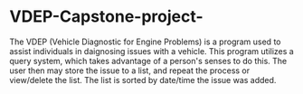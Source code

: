 # VDEP-Capstone-project-
The VDEP (Vehicle Diagnostic for Engine Problems) is a program used to assist individuals in daignosing issues
with a vehicle. This program utilizes a query system, which takes advantage of a person's senses to do this. The user then
may store the issue to a list, and repeat the process or view/delete the list. The list is sorted by date/time the issue was added.
